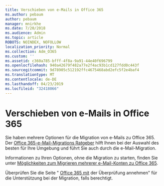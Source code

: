 ```yaml
---
title: Verschieben von e-Mails in Office 365
ms.author: pebaum
author: pebaum
manager: mnirkhe
ms.date: 7/20/2018
ms.audience: Admin
ms.topic: article
ROBOTS: NOINDEX, NOFOLLOW
localization_priority: Normal
ms.collection: Adm_O365
ms.custom: ''
ms.assetid: c360a785-bfff-4f8a-9a91-44e40f696799
ms.openlocfilehash: 940a42679f482a77e2f4ac93b1cd127fdd0c443f
ms.sourcegitcommit: 9d78905c512192ffc4675468abd2efc5f2e4baf4
ms.translationtype: MT
ms.contentlocale: de-DE
ms.lasthandoff: 04/23/2019
ms.locfileid: "32418066"
---
```

# <a name="move-email-to-office-365"></a>Verschieben von e-Mails in Office 365

Sie haben mehrere Optionen für die Migration von e-Mails zu Office 365. Der [Office 365-e-Mail-Migrations Ratgeber](https://aka.ms/alchemyinsight-mailmigrationadvisor) hilft Ihnen bei der Auswahl des besten für Ihre Umgebung und führt Sie auch durch die e-Mail-Migration. 
  
Informationen zu Ihren Optionen, ohne die Migration zu starten, finden Sie unter [Möglichkeiten zum Migrieren mehrerer e-Mail-Konten zu Office 365](https://support.office.com/article/0a4913fe-60fb-498f-9155-a86516418842).

Überprüfen Sie die Seite " [Office 365 mit](https://www.microsoft.com/fasttrack/microsoft-365/office-365) der Überprüfung annehmen" für die Unterstützung bei der Migration, falls berechtigt.
  

